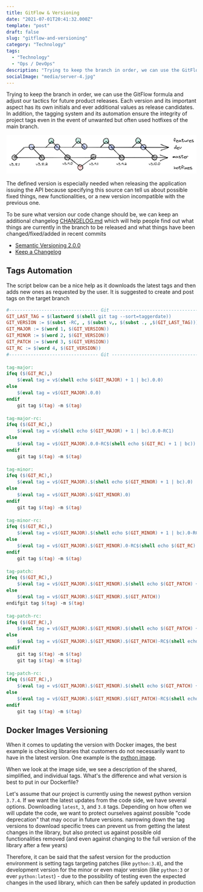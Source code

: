 ```yaml
---
title: GitFlow & Versioning
date: "2021-07-01T20:41:32.000Z"
template: "post"
draft: false
slug: "gitflow-and-versioning"
category: "Technology"
tags:
  - "Technology"
  - "Ops / DevOps"
description: "Trying to keep the branch in order, we can use the GitFlow formula and adjust our tactics for future product releases. Each version and its important aspect has its own initials and ever additional values as release candidates"
socialImage: "media/server-4.jpg"
---
```

Trying to keep the branch in order, we can use the GitFlow formula and adjust our tactics for future product releases. Each version and its important aspect has its own initials and ever additional values as release candidates. In addition, the tagging system and its automation ensure the integrity of project tags even in the event of unwanted but often used hotfixes of the main branch.

![Merge strategies](/media/gitflow-and-versioning/gitflow-branches.png)

The defined version is especially needed when releasing the application issuing the API because specifying this source can tell us about possible fixed things, new functionalities, or a new version incompatible with the previous one.

To be sure what version our code change should be, we can keep an additional changelog [CHANGELOG.md](https://keepachangelog.com/en/1.0.0/) which will help people find out what things are currently in the branch to be released and what things have been changed/fixed/added in recent commits

- [Semantic Versioning 2.0.0](https://semver.org/spec/v2.0.0.html)
- [Keep a Changelog](https://keepachangelog.com/en/1.0.0/)

## Tags Automation
The script below can be a nice help as it downloads the latest tags and then adds new ones as requested by the user. It is suggested to create and post tags on the target branch

```makefile
#--------------------------------- Git ----------------------------------------------------#
GIT_LAST_TAG = $(lastword $(shell git tag --sort=taggerdate))
GIT_VERSION := $(subst -RC, , $(subst v,, $(subst ., ,$(GIT_LAST_TAG))))
GIT_MAJOR := $(word 1, $(GIT_VERSION))
GIT_MINOR := $(word 2, $(GIT_VERSION))
GIT_PATCH := $(word 3, $(GIT_VERSION))
GIT_RC := $(word 4, $(GIT_VERSION))
#--------------------------------- Git ----------------------------------------------------#

tag-major:
ifeq ($(GIT_RC),)
	$(eval tag = v$(shell echo $(GIT_MAJOR) + 1 | bc).0.0)
else
	$(eval tag = v$(GIT_MAJOR).0.0)
endif
	git tag $(tag) -m $(tag)

tag-major-rc:
ifeq ($(GIT_RC),)
	$(eval tag = v$(shell echo $(GIT_MAJOR) + 1 | bc).0.0-RC1)
else
	$(eval tag = v$(GIT_MAJOR).0.0-RC$(shell echo $(GIT_RC) + 1 | bc))
endif
	git tag $(tag) -m $(tag)

tag-minor:
ifeq ($(GIT_RC),)
	$(eval tag = v$(GIT_MAJOR).$(shell echo $(GIT_MINOR) + 1 | bc).0)
else
	$(eval tag = v$(GIT_MAJOR).$(GIT_MINOR).0)
endif
	git tag $(tag) -m $(tag)

tag-minor-rc:
ifeq ($(GIT_RC),)
	$(eval tag = v$(GIT_MAJOR).$(shell echo $(GIT_MINOR) + 1 | bc).0-RC1)
else
	$(eval tag = v$(GIT_MAJOR).$(GIT_MINOR).0-RC$(shell echo $(GIT_RC) + 1 | bc))
endif
	git tag $(tag) -m $(tag)

tag-patch:
ifeq ($(GIT_RC),)
	$(eval tag = v$(GIT_MAJOR).$(GIT_MINOR).$(shell echo $(GIT_PATCH) + 1 | bc))
else
	$(eval tag = v$(GIT_MAJOR).$(GIT_MINOR).$(GIT_PATCH))
endifgit tag $(tag) -m $(tag)

tag-patch-rc:
ifeq ($(GIT_RC),)
	$(eval tag = v$(GIT_MAJOR).$(GIT_MINOR).$(shell echo $(GIT_PATCH) + 1 | bc)-RC1)
else
	$(eval tag = v$(GIT_MAJOR).$(GIT_MINOR).$(GIT_PATCH)-RC$(shell echo $(GIT_RC) + 1 | bc))
endif
	git tag $(tag) -m $(tag)
	git tag $(tag) -m $(tag)

tag-patch-rc:
ifeq ($(GIT_RC),)
	$(eval tag = v$(GIT_MAJOR).$(GIT_MINOR).$(shell echo $(GIT_PATCH) + 1 | bc)-RC1)
else
	$(eval tag = v$(GIT_MAJOR).$(GIT_MINOR).$(GIT_PATCH)-RC$(shell echo $(GIT_RC) + 1 | bc))
endif
	git tag $(tag) -m $(tag)
```

## Docker Images Versioning
When it comes to updating the version with Docker images, the best example is checking libraries that customers do not necessarily want to have in the latest version. One example is the [python image](https://hub.docker.com/_/python).

When we look at the image side, we see a description of the shared, simplified, and individual tags. What's the difference and what version is best to put in our Dockerfile?

Let's assume that our project is currently using the newest python version `3.7.4`. If we want the latest updates from the code side, we have several options. Downloading `latest`, `3`, and `3.8` tags. Depending on how often we will update the code, we want to protect ourselves against possible "code deprecation" that may occur in future versions. narrowing down the tag versions to download specific trees can prevent us from getting the latest changes in the library, but also protect us against possible old functionalities removed (and even against changing to the full version of the library after a few years)

Therefore, it can be said that the safest version for the production environment is setting tags targeting patches (like `python:3.8`), and the development version for the minor or even major version (like `python:3` or ever `python:latest`) - due to the possibility of testing even the expected changes in the used library, which can then be safely updated in production